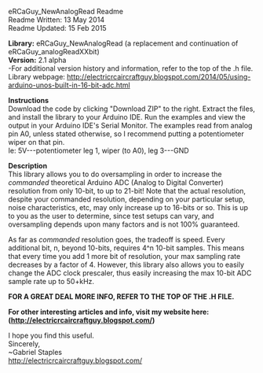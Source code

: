 eRCaGuy_NewAnalogRead Readme  
Readme Written: 13 May 2014  
Readme Updated: 15 Feb 2015  

**Library:** eRCaGuy_NewAnalogRead (a replacement and continuation of eRCaGuy_analogReadXXbit)  
**Version:** 2.1 alpha  
-For additional version history and information, refer to the top of the .h file.  
Library webpage:   http://electricrcaircraftguy.blogspot.com/2014/05/using-arduino-unos-built-in-16-bit-adc.html  

**Instructions**  
Download the code by clicking "Download ZIP" to the right.  Extract the files, and install the library to your Arduino IDE. Run the examples and view the output in your Arduino IDE's Serial Monitor.  The examples read from analog pin A0, unless stated otherwise, so I recommend putting a potentiometer wiper on that pin.  
Ie: 5V---potentiometer leg 1, wiper (to A0), leg 3---GND  

**Description**  
This library allows you to do oversampling in order to increase the *commanded* theoretical Arduino ADC (Analog to Digital Converter) resolution from only 10-bit, to up to 21-bit! Note that the actual resolution, despite your commanded resolution, depending on your particular setup, noise characteristics, etc, may only increase up to 16-bits or so. This is up to you as the user to determine, since test setups can vary, and oversampling depends upon many factors and is not 100% guaranteed.  

As far as *commanded* resolution goes, the tradeoff is speed.  Every additional bit, n, beyond 10-bits, requires 4^n 10-bit samples.  This means that every time you add 1 more bit of resolution, your max sampling rate decreases by a factor of 4. However, this library also allows you to easily change the ADC clock prescaler, thus easily increasing the max 10-bit ADC sample rate up to 50+kHz.  

**FOR A GREAT DEAL MORE INFO, REFER TO THE TOP OF THE .H FILE.**  

**For other interesting articles and info, visit my website here: (http://electricrcaircraftguy.blogspot.com/)**  

I hope you find this useful.  
Sincerely,  
~Gabriel Staples  
http://electricrcaircraftguy.blogspot.com/  
